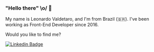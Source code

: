 ### "Hello there" \o/ 👋

My name is Leonardo Valdetaro, and I'm from Brazil (🇧🇷). I've been working as Front-End Developer since 2016.

Would you like to find me?

[![Linkedin Badge](https://img.shields.io/badge/-LinkedIn-blue?style=flat-square&logo=Linkedin&logoColor=white&link=https://www.linkedin.com/in/leonardovaldetaro)](https://www.linkedin.com/in/leonardovaldetaro)
